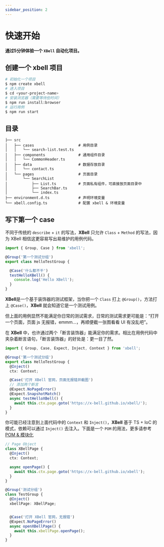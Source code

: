 ```yaml
---
sidebar_position: 2
---
```


# 快速开始

**通过5分钟体验一个 `XBell` 自动化项目。**

## 创建一个 xbell 项目
```bash
# 初始化一个项目
$ npm create xbell
# 进入项目
$ cd <your-project-name>
# 安装浏览器（需要等待些时间）
$ npm run install:browser
# 运行用例
$ npm run start
```

## 目录

```text
├── src
│   ├── cases                    # 用例目录
│   │   └── search-list.test.ts
│   ├── components               # 通用组件目录
│   │   └── CommonHeader.ts
│   ├── data                     # 数据存放目录
│   │   └── contact.ts
│   └── pages                    # 页面目录
│       └── SearchList
│           ├── List.ts          # 页面私有组件，可直接放页面目录中
│           ├── SearchBar.ts
│           └── index.ts
├── environment.d.ts             # 声明环境变量
└── xbell.config.ts              # 配置 xbell & 环境变量
```

## 写下第一个 case
不同于传统的 `describe` + `it` 的写法，**XBell** 只允许 `Class` + `Method` 的写法，因为 XBell 相信这更容易写出易维护的用例代码。

```typescript title="src/cases/hello.test.ts"
import { Group, Case } from 'xbell';

@Group('第一个测试分组')
export class HelloTestGroup {

  @Case('什么都不干')
  testHelloXBell() {
    console.log('Hello XBell');
  }
}
```

**XBell**是一个基于装饰器的测试框架，当你把一个 `Class` 打上 `@Group()`，方法打上 `@Case()`，**XBell** 就会知道它是一个测试用例。


但上面的用例显然不能满足你日常的测试需求，日常的测试需求更可能是：“打开一个页面，页面 js 无报错，emmm...，再顺便截一张图看看 UI 有没乱吧”。

在 **XBell** 中，也许通过两个「断言装饰器」能满足你的需求。相比在用例代码中夹杂着断言语句，「断言装饰器」的好处是：更一目了然。
```typescript title="src/cases/hello.test.ts"
import { Group, Case, Expect, Inject, Context } from 'xbell';

@Group('第一个测试分组')
export class HelloTestGroup {
  @Inject()
  ctx: Context;

  @Case('打开 XBell 官网，页面无报错并截图')
  // 添加两个断言
  @Expect.NoPageError()
  @Expect.SnapshotMatch()
  async testHelloXBell() {
    await this.ctx.page.goto('https://x-bell.github.io/xbell/');
  }
}

```

你可能已经注意到上面代码中的 `Context`  和 `Inject()`，**XBell** 基于 TS + IoC 的模式，依赖可以通过 `Inject()` 去注入。下面是一个 `POM` 的用法，更多请参考 [POM & 模块化](./pom.md)

```typescript
// Page Object
class XBellPage {
  @Inject()
  ctx: Context;

  async openPage() {
    await this.ctx.page.goto('https://x-bell.github.io/xbell');
  }
}

@Group('测试分组')
class TestGroup {
  @Inject()
  xbellPage: XBellPage;


  @Case('打开 XBell 官网，无报错')
  @Expect.NoPageError()
  async openXBellPage() {
    await this.xbellPage.openPage();
  }
}
```